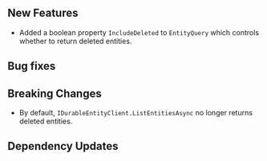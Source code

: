 ## New Features

- Added a boolean property `IncludeDeleted` to `EntityQuery` which controls whether to return deleted entities.

## Bug fixes

## Breaking Changes

- By default, `IDurableEntityClient.ListEntitiesAsync` no longer returns deleted entities.

## Dependency Updates
